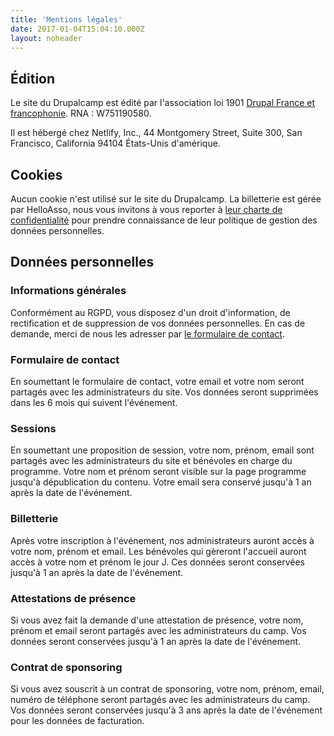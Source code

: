 ```yaml
---
title: 'Mentions légales'
date: 2017-01-04T15:04:10.000Z
layout: noheader
---
```


## Édition

Le site du Drupalcamp est édité par l'association loi 1901 [Drupal France et francophonie](https://drupal.fr).
RNA : W751190580.

Il est hébergé chez Netlify, Inc., 44 Montgomery Street, Suite 300, San Francisco, California 94104 États-Unis d'amérique.

## Cookies

Aucun cookie n'est utilisé sur le site du Drupalcamp.
La billetterie est gérée par HelloAsso, nous vous invitons à vous reporter à [leur charte de confidentialité](https://www.helloasso.com/confidentialite) pour prendre connaissance de leur politique de gestion des données personnelles.

## Données personnelles

### Informations générales

Conformément au RGPD, vous disposez d'un droit d'information, de rectification et de suppression de vos données personnelles. En cas de demande, merci de nous les adresser par [le formulaire de contact](/nous-contacter).

### Formulaire de contact

En soumettant le formulaire de contact, votre email et votre nom seront partagés avec les administrateurs du site. Vos données seront supprimées dans les 6 mois qui suivent l'événement.

### Sessions

En soumettant une proposition de session, votre nom, prénom, email sont partagés avec les administrateurs du site et bénévoles en charge du programme. Votre nom et prénom seront visible sur la page programme jusqu'à dépublication du contenu.
Votre email sera conservé jusqu'à 1 an après la date de l'événement.

### Billetterie

Après votre inscription à l'événement, nos administrateurs auront accès à votre nom, prénom et email.
Les bénévoles qui gèreront l'accueil auront accès à votre nom et prénom le jour J.
Ces données seront conservées jusqu'à 1 an après la date de l'événement.

### Attestations de présence

Si vous avez fait la demande d'une attestation de présence, votre nom, prénom et email seront partagés avec les administrateurs du camp.
Vos données seront conservées jusqu'à 1 an après la date de l'événement.

### Contrat de sponsoring

Si vous avez souscrit à un contrat de sponsoring, votre nom, prénom, email, numéro de téléphone seront partagés avec les administrateurs du camp.
Vos données seront conservées jusqu'à 3 ans après la date de l'événement pour les données de facturation.

